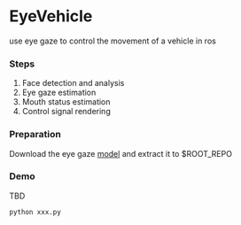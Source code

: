 # EyeVehicle
use eye gaze to control the movement of a vehicle in ros

### Steps
1. Face detection and analysis
2. Eye gaze estimation
3. Mouth status estimation
4. Control signal rendering


### Preparation
Download the eye gaze [model](https://www.dropbox.com/s/t5twn8t7uq46f61/models.tgz?dl=0) and extract it to $ROOT_REPO


### Demo
TBD
```
python xxx.py
```

